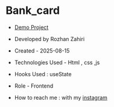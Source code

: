 # Bank_card
- [Demo Project](https://rozhanzahiri.github.io/Bank_card/)

- Developed by Rozhan Zahiri

- Created - 2025-08-15

- Technologies Used - Html , css ,js

- Hooks Used : useState 

- Role - Frontend

- How to reach me : with my [instagram](https://www.instagram.com/rozhanzahiri_developer) 

